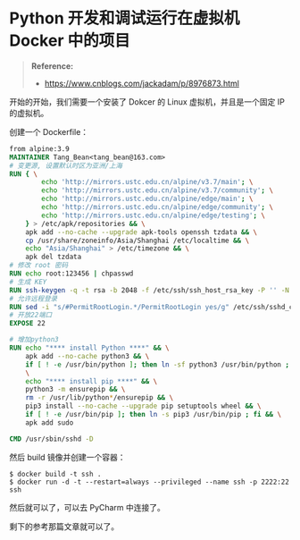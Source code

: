 # Python 开发和调试运行在虚拟机 Docker 中的项目

> **Reference:**
>
> - https://www.cnblogs.com/jackadam/p/8976873.html

开始的开始，我们需要一个安装了 Dokcer 的 Linux 虚拟机，并且是一个固定 IP 的虚拟机。



创建一个 Dockerfile：

```dockerfile
from alpine:3.9
MAINTAINER Tang_Bean<tang_bean@163.com>
# 变更源, 设置默认时区为亚洲/上海
RUN { \
        echo 'http://mirrors.ustc.edu.cn/alpine/v3.7/main'; \
        echo 'http://mirrors.ustc.edu.cn/alpine/v3.7/community'; \
        echo 'http://mirrors.ustc.edu.cn/alpine/edge/main'; \
        echo 'http://mirrors.ustc.edu.cn/alpine/edge/community'; \
        echo 'http://mirrors.ustc.edu.cn/alpine/edge/testing'; \
    } > /etc/apk/repositories && \
    apk add --no-cache --upgrade apk-tools openssh tzdata && \
    cp /usr/share/zoneinfo/Asia/Shanghai /etc/localtime && \
    echo "Asia/Shanghai" > /etc/timezone && \
    apk del tzdata
# 修改 root 密码
RUN echo root:123456 | chpasswd
# 生成 KEY
RUN ssh-keygen -q -t rsa -b 2048 -f /etc/ssh/ssh_host_rsa_key -P '' -N ''
# 允许远程登录
RUN sed -i "s/#PermitRootLogin.*/PermitRootLogin yes/g" /etc/ssh/sshd_config
# 开放22端口
EXPOSE 22

# 增加python3
RUN echo "**** install Python ****" && \
    apk add --no-cache python3 && \
    if [ ! -e /usr/bin/python ]; then ln -sf python3 /usr/bin/python ; fi && \
    \
    echo "**** install pip ****" && \
    python3 -m ensurepip && \
    rm -r /usr/lib/python*/ensurepip && \
    pip3 install --no-cache --upgrade pip setuptools wheel && \
    if [ ! -e /usr/bin/pip ]; then ln -s pip3 /usr/bin/pip ; fi && \
    apk add sudo

CMD /usr/sbin/sshd -D
```



然后 build 镜像并创建一个容器：

```shell
$ docker build -t ssh .
$ docker run -d -t --restart=always --privileged --name ssh -p 2222:22  ssh
```



然后就可以了，可以去 PyCharm 中连接了。

剩下的参考那篇文章就可以了。